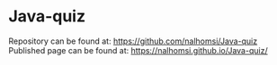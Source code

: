 # Java-quiz

Repository can be found at: https://github.com/nalhomsi/Java-quiz
Published page can be found at: https://nalhomsi.github.io/Java-quiz/
